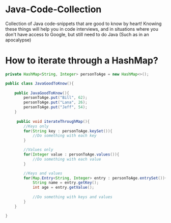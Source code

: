 # Java-Code-Collection
Collection of Java code-snippets that are good to know by heart! 
Knowing these things will help you in code interviews, and in situations where you don't have access to Google,
but still need to do Java (Such as in an apocalypse)

# How to iterate through a HashMap?

```java
private HashMap<String, Integer> personToAge = new HashMap<>();

public class JavaGoodToKnow(){
    
    public JavaGoodToKnow(){
        personToAge.put("Bill", 62);
        personToAge.put("Lana", 26);
        personToAge.put("Jeff", 54);
    }
    
     public void iterateThroughMap(){
        //Keys only
        for(String key : personToAge.keySet()){
            //Do something with each key
        }

        //Values only
        for(Integer value : personToAge.values()){
            //Do something with each value
        }

        //Keys and values
        for(Map.Entry<String, Integer> entry : personToAge.entrySet()){
            String name = entry.getKey();
            int age = entry.getValue();
            
            //Do something with keys and values
        }
    }

}

``` 